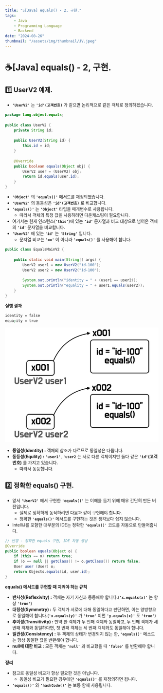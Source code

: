 ```yaml
---
title: "☕️[Java] equals() - 2, 구현."
tags:
    - Java
    - Programming Language
    - Backend
date: "2024-08-26"
thumbnail: "/assets/img/thumbnail/JV.jpeg"
---
```


# ☕️[Java] equals() - 2, 구현.

## 1️⃣ UserV2 예제.
- **`'UserV2'`** 는 **`'id'(고객번호)`** 가 같으면 논리적으로 같은 객체로 정의하겠습니다.

```java
package lang.object.equals;

public class UserV2 {
    private String id;
    
    public UserV2(String id) {
        this.id = id;
    }
    
    @Override
    public boolean equals(Object obj) {
        UserV2 user = (UserV2) obj;
        return id.equals(user.id);
    }
}
```

- **`'Object'`** 의 **`'equals()'`** 메서드를 재정의했습니다.
- **`'UserV2'`** 의 동등성은 **`'id'(고객번호)`** 로 비교합니다.
- **`'equals()'`** 는 **`'Object'`** 타입을 매개변수로 사용합니다.
    - 따라서 객체의 특정 값을 사용하려면 다운캐스팅이 필요합니다.
- 여기서는 현재 인스턴스(**`'this'`**)에 있는 **`'id'`** 문자열과 비교 대상으로 넘어온 객체의 **`'id'`** 문자열을 비교합니다.
- **`'UserV2'`** 에 있는 **`'id'`** 는 **`'String'`** 입니다.
    - 문자열 비교는 **`'=='`** 이 아니라 **`'equals()'`** 를 사용해야 합니다.

```java
public class EqualsMainV2 {
    
    public static void main(String[] args) {
        UserV2 user1 = new UserV2("id-100");
        UserV2 user2 = new UserV2("id-100");
        
        System.out.println("identity = " + (user1 == user2));
        System.out.println("equality = " + user1.equals(user2));
    }
}
```

**실행 결과**
```bash
identity = false
equa;ity = true
```

<img src = "https://github.com/devKobe24/images2/blob/main/Inflearn-Java-Mid/Object-identity-equality-2.png?raw=true">

- **동일성(Identity) :** 객체의 참조가 다르므로 동일성은 다릅니다.
- **동등성(Equlity) :** **`'user1'`**, **`'user2`** 는 서로 다른 객체이지만 둘다 같은 **`'id'`(고객번호)** 를 가지고 있습니다.
    - 따라서 동등합니다.

## 2️⃣ 정확한 equals() 구현.
- 앞서 **`'UserV2'`** 에서 구현한 **`'equals()'`** 는 이해를 돕기 위해 매우 간단히 만든 버전입니다.
    - 실제로 정확하게 동작하려면 다음과 같이 구현해야 합니다.
    - 정확한 **`'equals()'`** 메서드를 구현하는 것은 생각보다 쉽지 않습니다.
- IntelliJ를 포함한 대부분의 IDE는 정확한 **`'equals()'`** 코드를 자동으로 만들어줍니다.

```java
// 변경 - 정확한 equals 구현, IDE 자동 생성
@Override
public boolean equals(Object o) {
    if (this == o) return true;
    if (o == null || getClass() != o.getClass()) return false;
    User user (User) o;
    return Objects.equals(id, user.id);
}
```

**equals() 메서드를 구현할 때 지켜야 하는 규칙**
- **반사성(Reflexivity) :** 객체는 자기 자신과 동등해야 합니다.(**`'x.equals(x)'`** 는 항상 **`'true'`**)
- **대칭성(Symmetry) :** 두 객체가 서로에 대해 동일하다고 판단하면, 이는 양방향으로 동일해야 합니다.(**`'x.equals(y)'`** 가 **`'true'`** 이면 **`'y.equals(x)'`** 도 **`'true'`**)
- **추이성(Transitivity) :** 만약 한 객체가 두 번째 객체와 동일하고, 두 번째 객체가 세 번째 객채와 동일하다면, 첫 번째 객체는 세 번째 객체와도 동일해야 합니다.
- **일관성(Consistency) :** 두 객체의 상태가 변경되지 않는 한, **`'equals()'`** 메소드는 항상 동일한 값을 반환해야 합니다.
- **null에 대한 비교 :** 모든 객체는 **`'null'`** 과 비교했을 때 **`'false'`** 를 반환해야 합니다.

**정리**
- 참고로 동일성 비교가 항상 필요한 것은 아닙니다.
    - 동일성 비교가 필요한 경우에만 **`'equals()'`** 를 재정의하면 됩니다.
- **`'equals()'`** 와 **`'hashCode()'`** 는 보통 함께 사용됩니다.
